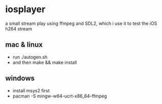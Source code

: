 # iosplayer
a small stream play using ffmpeg and SDL2, which i use it to test the iOS h264 stream 



## mac & linux
* run ./autogen.sh
* and then make && make install

## windows
* install msys2 first
* pacman -S mingw-w64-ucrt-x86_64-ffmpeg
